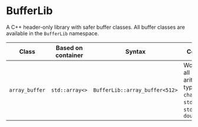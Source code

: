 # BufferLib
A C++ header-only library with safer buffer classes.
All buffer classes are available in the `BufferLib` namespace.

| Class | Based on container | Syntax | Comments |
| ---   | ---                | ---    | ---      |
| `array_buffer` | `std::array<>` | `BufferLib::array_buffer<512>` | Works with all arithmetric types, _e.g._ `char`, `std::uint8_t`, `std::int64_t`, `double` |
